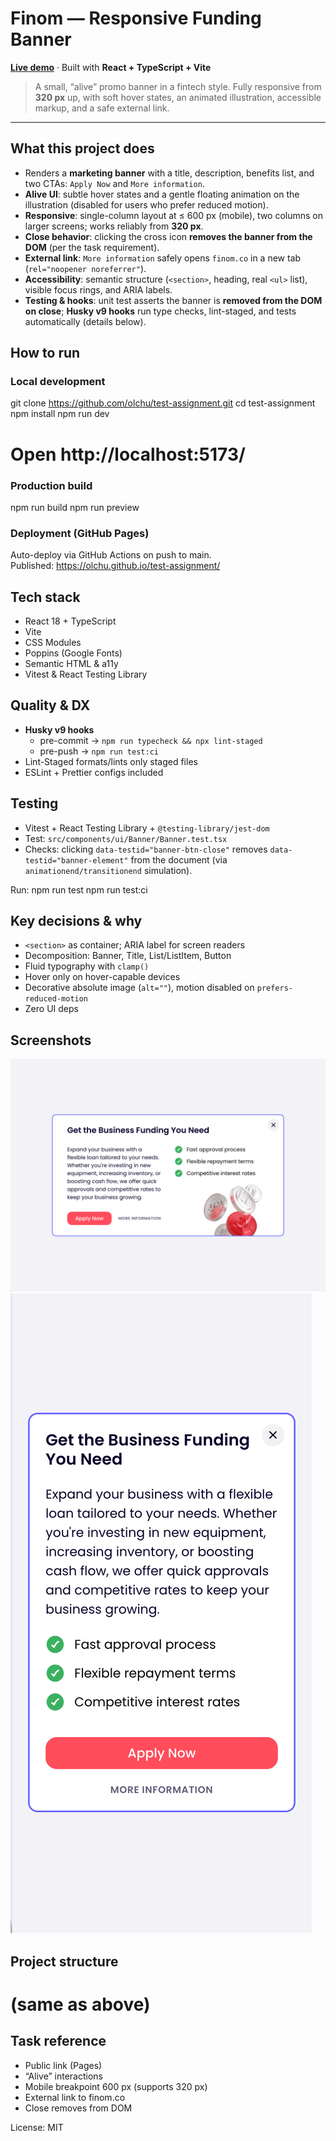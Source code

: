 # Finom — Responsive Funding Banner

[**Live demo**](https://olchu.github.io/test-assignment/) · Built with **React + TypeScript + Vite**

> A small, “alive” promo banner in a fintech style. Fully responsive from **320 px** up, with soft hover states, an animated illustration, accessible markup, and a safe external link.

---

## What this project does

- Renders a **marketing banner** with a title, description, benefits list, and two CTAs: `Apply Now` and `More information`.
- **Alive UI**: subtle hover states and a gentle floating animation on the illustration (disabled for users who prefer reduced motion).
- **Responsive**: single-column layout at ≤ 600 px (mobile), two columns on larger screens; works reliably from **320 px**.
- **Close behavior**: clicking the cross icon **removes the banner from the DOM** (per the task requirement).
- **External link**: `More information` safely opens `finom.co` in a new tab (`rel="noopener noreferrer"`).
- **Accessibility**: semantic structure (`<section>`, heading, real `<ul>` list), visible focus rings, and ARIA labels.
- **Testing & hooks**: unit test asserts the banner is **removed from the DOM on close**; **Husky v9 hooks** run type checks, lint-staged, and tests automatically (details below).

## How to run

### Local development

git clone https://github.com/olchu/test-assignment.git
cd test-assignment
npm install
npm run dev

# Open http://localhost:5173/

### Production build

npm run build
npm run preview

### Deployment (GitHub Pages)

Auto-deploy via GitHub Actions on push to main.  
Published: https://olchu.github.io/test-assignment/

## Tech stack

- React 18 + TypeScript
- Vite
- CSS Modules
- Poppins (Google Fonts)
- Semantic HTML & a11y
- Vitest & React Testing Library

## Quality & DX

- **Husky v9 hooks**
  - pre-commit → `npm run typecheck && npx lint-staged`
  - pre-push → `npm run test:ci`
- Lint-Staged formats/lints only staged files
- ESLint + Prettier configs included

## Testing

- Vitest + React Testing Library + `@testing-library/jest-dom`
- Test: `src/components/ui/Banner/Banner.test.tsx`
- Checks: clicking `data-testid="banner-btn-close"` removes `data-testid="banner-element"` from the document (via `animationend/transitionend` simulation).

Run:
npm run test
npm run test:ci

## Key decisions & why

- `<section>` as container; ARIA label for screen readers
- Decomposition: Banner, Title, List/ListItem, Button
- Fluid typography with `clamp()`
- Hover only on hover-capable devices
- Decorative absolute image (`alt=""`), motion disabled on `prefers-reduced-motion`
- Zero UI deps

## Screenshots

![Desktop](docs/screenshot-desktop.png)
![Mobile](docs/screenshot-mobile.png)

## Project structure

# (same as above)

## Task reference

- Public link (Pages)
- “Alive” interactions
- Mobile breakpoint 600 px (supports 320 px)
- External link to finom.co
- Close removes from DOM

License: MIT
